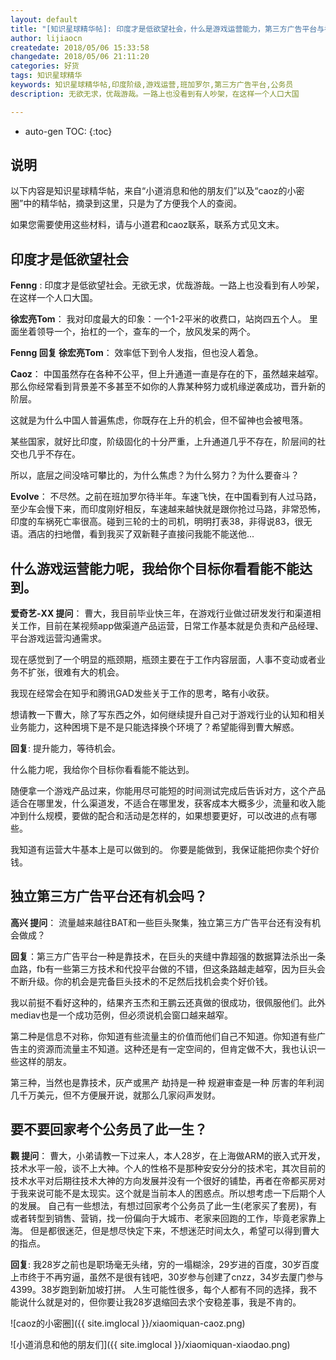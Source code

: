 ```yaml
---
layout: default
title: "[知识星球精华帖]: 印度才是低欲望社会，什么是游戏运营能力，第三方广告平台与考公务员" 
author: lijiaocn
createdate: 2018/05/06 15:33:58
changedate: 2018/05/06 21:11:20
categories: 好货
tags: 知识星球精华
keywords: 知识星球精华帖,印度阶级,游戏运营,班加罗尔,第三方广告平台,公务员
description: 无欲无求，优哉游哉。一路上也没看到有人吵架，在这样一个人口大国

---
```


* auto-gen TOC:
{:toc}

## 说明

以下内容是知识星球精华帖，来自“小道消息和他的朋友们”以及“caoz的小密圈”中的精华帖，摘录到这里，只是为了方便我个人的查阅。

如果您需要使用这些材料，请与小道君和caoz联系，联系方式见文末。

## 印度才是低欲望社会

**Fenng** : 印度才是低欲望社会。无欲无求，优哉游哉。一路上也没看到有人吵架，在这样一个人口大国。

**徐宏亮Tom**： 我对印度最大的印象：一个1-2平米的收费口，站岗四五个人。 里面坐着领导一个，抬杠的一个，查车的一个，放风发呆的两个。

**Fenng 回复 徐宏亮Tom**： 效率低下到令人发指，但也没人着急。

**Caoz**： 中国虽然存在各种不公平，但上升通道一直是存在的下，虽然越来越窄。那么你经常看到背景差不多甚至不如你的人靠某种努力或机缘逆袭成功，晋升新的阶层。

这就是为什么中国人普遍焦虑，你既存在上升的机会，但不留神也会被甩落。

某些国家，就好比印度，阶级固化的十分严重，上升通道几乎不存在，阶层间的社交也几乎不存在。

所以，底层之间没啥可攀比的，为什么焦虑？为什么努力？为什么要奋斗？

**Evolve**： 不尽然。之前在班加罗尔待半年。车速飞快，在中国看到有人过马路，至少车会慢下来，而印度刚好相反，车速越来越快就是跟你抢过马路，非常恐怖，印度的车祸死亡率很高。碰到三轮的士的司机，明明打表38，非得说83，很无语。酒店的扫地僧，看到我买了双新鞋子直接问我能不能送他...

## 什么游戏运营能力呢，我给你个目标你看看能不能达到。

**爱奇艺-XX 提问**： 曹大，我目前毕业快三年，在游戏行业做过研发发行和渠道相关工作，目前在某视频app做渠道产品运营，日常工作基本就是负责和产品经理、平台游戏运营沟通需求。

现在感觉到了一个明显的瓶颈期，瓶颈主要在于工作内容层面，人事不变动或者业务不扩张，很难有大的机会。

我现在经常会在知乎和腾讯GAD发些关于工作的思考，略有小收获。

想请教一下曹大，除了写东西之外，如何继续提升自己对于游戏行业的认知和相关业务能力，这种困境下是不是只能选择换个环境了？希望能得到曹大解惑。 

**回复**: 提升能力，等待机会。 

什么能力呢，我给你个目标你看看能不能达到。 

随便拿一个游戏产品过来，你能用尽可能短的时间测试完成后告诉对方，这个产品适合在哪里发，什么渠道发，不适合在哪里发，获客成本大概多少，流量和收入能冲到什么规模，要做的配合和活动是怎样的，如果想要更好，可以改进的点有哪些。

我知道有运营大牛基本上是可以做到的。 你要是能做到，我保证能把你卖个好价钱。

## 独立第三方广告平台还有机会吗？

**高兴 提问**： 流量越来越往BAT和一些巨头聚集，独立第三方广告平台还有没有机会做成？ 

**回复**：第三方广告平台一种是靠技术，在巨头的夹缝中靠超强的数据算法杀出一条血路，fb有一些第三方技术和代投平台做的不错，但这条路越走越窄，因为巨头会不断升级。你的机会是完备巨头技术的不足然后找机会卖个好价钱。 

我以前挺不看好这种的，结果齐玉杰和王鹏云还真做的很成功，很佩服他们。此外mediav也是一个成功范例，但必须说机会窗口越来越窄。 

第二种是信息不对称，你知道有些流量主的价值而他们自己不知道。你知道有些广告主的资源而流量主不知道。这种还是有一定空间的，但肯定做不大，我也认识一些这样的朋友。 

第三种，当然也是靠技术，灰产或黑产 劫持是一种 规避审查是一种 厉害的年利润几千万美元，但不方便展开说，就那么几家闷声发财。

## 要不要回家考个公务员了此一生？

**觀 提问**： 曹大，小弟请教一下过来人，本人28岁，在上海做ARM的嵌入式开发，技术水平一般，谈不上大神。个人的性格不是那种安安分分的技术宅，其次目前的技术水平对后期往技术大神的方向发展并没有一个很好的铺垫，再者在帝都买房对于我来说可能不是太现实。这个就是当前本人的困惑点。所以想考虑一下后期个人的发展。 自己有一些想法，有想过回家考个公务员了此一生(老家买了套房)，有或者转型到销售、营销，找一份偏向于大城市、老家来回跑的工作，毕竟老家靠上海。 但是都很迷茫，但是想尽快定下来，不想迷茫时间太久，希望可以得到曹大的指点。 

**回复**: 我28岁之前也是职场毫无头绪，穷的一塌糊涂，29岁进的百度，30岁百度上市终于不再穷逼，虽然不是很有钱吧，30岁参与创建了cnzz，34岁去厦门参与4399。38岁跑到新加坡打拼。 人生可能性很多，每个人都有不同的选择，我不能说什么就是对的，但你要让我28岁退缩回去求个安稳差事，我是不肯的。

![caoz的小密圈]({{ site.imglocal }}/xiaomiquan-caoz.png) 

![小道消息和他的朋友们]({{ site.imglocal }}/xiaomiquan-xiaodao.png)

